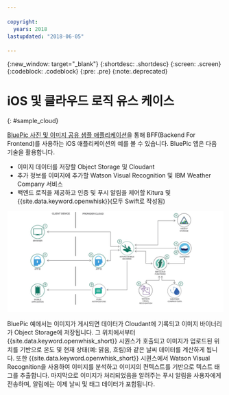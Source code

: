```yaml
---

copyright:
  years: 2018
lastupdated: "2018-06-05"

---
```

{:new_window: target="_blank"}
{:shortdesc: .shortdesc}
{:screen: .screen}
{:codeblock: .codeblock}
{:pre: .pre}
{:note:.deprecated}

# iOS 및 클라우드 로직 유스 케이스
{: #sample_cloud}

[BluePic 사진 및 이미지 공유 샘플 애플리케이션](https://github.com/IBM/BluePic)을 통해 BFF(Backend For Frontend)를 사용하는 iOS 애플리케이션의 예를 볼 수 있습니다. BluePic 앱은 다음 기술을 활용합니다.

* 이미지 데이터를 저장할 Object Storage 및 Cloudant
* 추가 정보를 이미지에 추가할 Watson Visual Recognition 및 IBM Weather Company 서비스
* 백엔드 로직을 제공하고 인증 및 푸시 알림을 제어할 Kitura 및 {{site.data.keyword.openwhisk}}(모두 Swift로 작성됨)

![BluePic](images/cloudlogic.png "BluePic 플로우")

BluePic 예에서는 이미지가 게시되면 데이터가 Cloudant에 기록되고 이미지 바이너리가 Object Storage에 저장됩니다. 그 위치에서부터 {{site.data.keyword.openwhisk_short}} 시퀀스가 호출되고 이미지가 업로드된 위치를 기반으로 온도 및 현재 상태(예: 맑음, 흐림)와 같은 날씨 데이터를 계산하게 됩니다. 또한 {{site.data.keyword.openwhisk_short}} 시퀀스에서 Watson Visual Recognition을 사용하여 이미지를 분석하고 이미지의 컨텍스트를 기반으로 텍스트 태그를 추출합니다. 마지막으로 이미지가 처리되었음을 알려주는 푸시 알림을 사용자에게 전송하며, 알림에는 이제 날씨 및 태그 데이터가 포함됩니다. 
